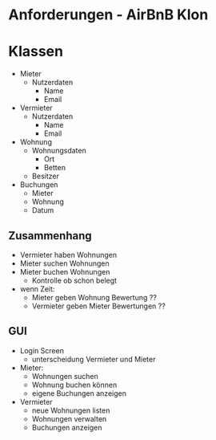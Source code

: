 # Anforderungen - AirBnB Klon
# Klassen
- Mieter
    - Nutzerdaten
        - Name
        - Email
- Vermieter
    - Nutzerdaten
        - Name
        - Email
- Wohnung
    - Wohnungsdaten
    	- Ort
     	- Betten 
    - Besitzer
- Buchungen
	- Mieter
	- Wohnung
	- Datum

## Zusammenhang
- Vermieter haben Wohnungen
- Mieter suchen Wohnungen
- Mieter buchen Wohnungen
	- Kontrolle ob schon belegt 
- wenn Zeit:
	- Mieter geben Wohnung Bewertung ??
	- Vermieter geben Mieter Bewertungen ??

## GUI
- Login Screen
	- unterscheidung Vermieter und Mieter 
- Mieter:
	- Wohnungen suchen
 	- Wohnung buchen können
 	- eigene Buchungen anzeigen
- Vermieter
	- neue Wohnungen listen
 	- Wohnungen verwalten
  	- Buchungen anzeigen
  

